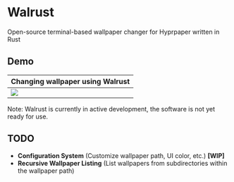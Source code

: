 # Walrust
Open-source terminal-based wallpaper changer for Hyprpaper written in Rust

## Demo
| Changing wallpaper using Walrust |
| ------------------------- |
| ![](./assets/demo.gif)    |

Note: Walrust is currently in active development, the software is not yet ready for use.

## TODO
- **Configuration System** (Customize wallpaper path, UI color, etc.) **[WIP]**
- **Recursive Wallpaper Listing** (List wallpapers from subdirectories within the wallpaper path)

